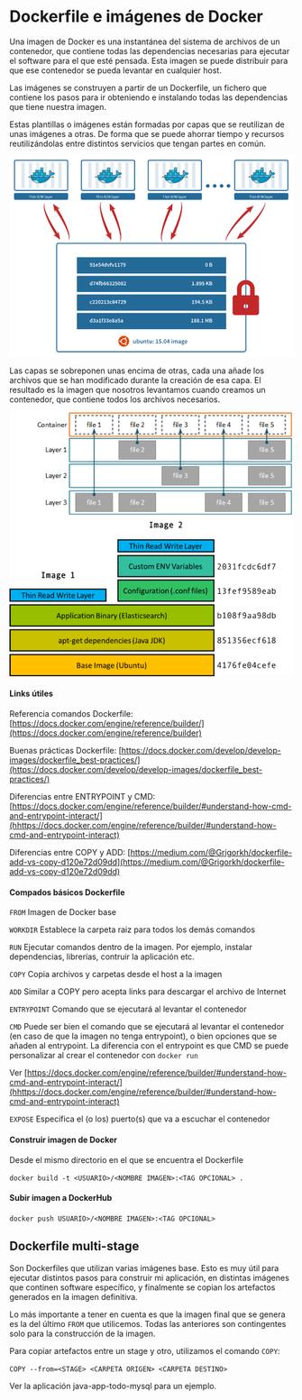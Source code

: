 # Dockerfile e imágenes de Docker

Una imagen de Docker es una instantánea del sistema de archivos de un contenedor, que contiene todas las dependencias necesarias para ejecutar el software para el que esté pensada. Esta imagen se puede distribuir para que ese contenedor se pueda levantar en cualquier host.

Las imágenes se construyen a partir de un Dockerfile, un fichero que contiene los pasos para ir obteniendo e instalando todas las dependencias que tiene nuestra imagen.

Estas plantillas o imágenes están formadas por capas que se reutilizan de unas imágenes a otras. De forma que se puede ahorrar tiempo y recursos reutilizándolas entre distintos servicios que tengan partes en común.

<img src="img/docker-layers1.png" alt="docker vs VMs" width="600px">

Las capas se sobreponen unas encima de otras, cada una añade los archivos que se han modificado durante la creación de esa capa. El resultado es la imagen que nosotros levantamos cuando creamos un contenedor, que contiene todos los archivos necesarios.

<img src="img/dockerfile-capas-1.png" alt="docker vs VMs" width="600px">

<img src="img/dockerfile-capas-2.png" alt="docker vs VMs" width="600px">

#### Links útiles

Referencia comandos Dockerfile: [https://docs.docker.com/engine/reference/builder/](https://docs.docker.com/engine/reference/builder)

Buenas prácticas Dockerfile: [https://docs.docker.com/develop/develop-images/dockerfile_best-practices/](https://docs.docker.com/develop/develop-images/dockerfile_best-practices/)

Diferencias entre ENTRYPOINT y CMD: [https://docs.docker.com/engine/reference/builder/#understand-how-cmd-and-entrypoint-interact/](hhttps://docs.docker.com/engine/reference/builder/#understand-how-cmd-and-entrypoint-interact)

Diferencias entre COPY y ADD: [https://medium.com/@Grigorkh/dockerfile-add-vs-copy-d120e72d09dd](https://medium.com/@Grigorkh/dockerfile-add-vs-copy-d120e72d09dd)



#### Compados básicos Dockerfile

`FROM` Imagen de Docker base

`WORKDIR` Establece la carpeta raiz para todos los demás comandos

`RUN` Ejecutar comandos dentro de la imagen. Por ejemplo, instalar dependencias, librerías, contruir la aplicación etc.

`COPY` Copia archivos y carpetas desde el host a la imagen

`ADD` Similar a COPY pero acepta links para descargar el archivo de Internet

`ENTRYPOINT` Comando que se ejecutará al levantar el contenedor 

`CMD` Puede ser bien el comando que se ejecutará al levantar el contenedor (en caso de que la imagen no tenga entrypoint), o bien opciones que se añaden al entrypoint. La diferencia con el entrypoint es que CMD se puede personalizar al crear el contenedor con `docker run`

Ver [https://docs.docker.com/engine/reference/builder/#understand-how-cmd-and-entrypoint-interact/](hhttps://docs.docker.com/engine/reference/builder/#understand-how-cmd-and-entrypoint-interact)

`EXPOSE` Especifica el (o los) puerto(s) que va a escuchar el contenedor

#### Construir imagen de Docker

Desde el mismo directorio en el que se encuentra el Dockerfile

`docker build -t <USUARIO>/<NOMBRE IMAGEN>:<TAG OPCIONAL> .`

#### Subir imagen a DockerHub

`docker push USUARIO>/<NOMBRE IMAGEN>:<TAG OPCIONAL>`

## Dockerfile multi-stage

Son Dockerfiles que utilizan varias imágenes base. Esto es muy útil para ejecutar distintos pasos para construir mi aplicación, en distintas imágenes que continen software específico, y finalmente se copian los artefactos generados en la imagen definitiva.

Lo más importante a tener en cuenta es que la imagen final que se genera es la del último `FROM` que utilicemos. Todas las anteriores son contingentes solo para la construcción de la imagen.

Para copiar artefactos entre un stage y otro, utilizamos el comando `COPY`:

`COPY --from=<STAGE> <CARPETA ORIGEN> <CARPETA DESTINO>`

Ver la aplicación java-app-todo-mysql para un ejemplo.
